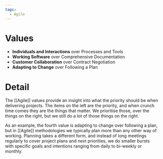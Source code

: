 ```yaml
---
tags:
  - Agile
---
```


# Values
- **Individuals and Interactions** over Processes and Tools
- **Working Software** over Comprehensive Documentation
- **Customer Collaboration** over Contract Negotiation
- **Adapting to Change** over Following a Plan
# Detail
The [[Agile]] values provide an insight into what the priority should be when delivering projects. The items on the left are the priority, and when crunch time comes they are the things that matter. We prioritise those, over the things on the right, but we still do a lot of those things on the right.

As an example, the fourth value is adapting to change over following a plan, but in [[Agile]] methodologies we typically plan more than any other way of working. Planning takes a different form, and instead of long meetings regularly to cover project plans and next priorities, we do smaller bursts with specific goals and intentions ranging from daily to bi-weekly or monthly.